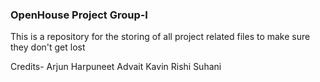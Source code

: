 ### OpenHouse Project Group-I

This is a repository for the storing of all project related files to make sure they don't get lost

Credits-
 Arjun Harpuneet Advait Kavin Rishi Suhani
